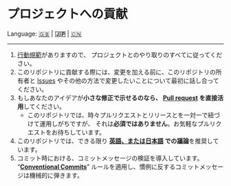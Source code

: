 # プロジェクトへの貢献

Language: [🇬🇧](./CONTRIBUTING.md) | **🇯🇵** | [🇨🇳](./CONTRIBUTING.zh.md)

---

1. [行動規範](./CODE_OF_CONDUCT.ja.md)がありますので、
   プロジェクトとのやり取りのすべてに従ってください。
2. このリポジトリに貢献する際には、変更を加える前に、このリポジトリの所有者と
   [Issues](https://github.com/kurone-kito/launchpad-icons/issues)
   やその他の方法で変更したいことについて最初に話し合ってください。
3. もしあなたのアイデアが**小さな修正で示せるのなら、
   [Pull request](https://github.com/kurone-kito/launchpad-icons/pulls)
   を直接活用**してください。
   - このリポジトリでは、時々プルリクエストとリリースとを一対一で紐づけて運用しがちですが、
     それは**必須ではありません**。お気軽なプルリクエストをお待ちしています。
4. このリポジトリでは、できる限り
   **[英語、または日本語](https://translate.google.com/)
   での議論**を推奨しています。
5. コミット時における、コミットメッセージの検証を導入しています。
   “**[Conventional Commits](https://www.conventionalcommits.org/ja/)**”
   ルールを適用し、慣例に反するコミットメッセージは機械的に弾きます。
